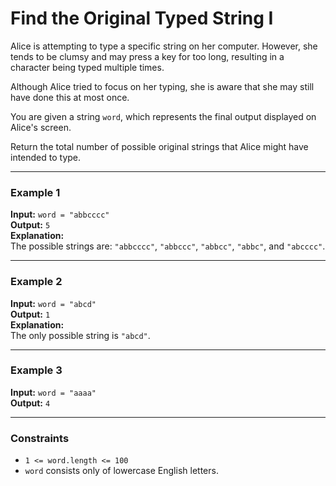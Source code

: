 # Find the Original Typed String I

Alice is attempting to type a specific string on her computer. However, she tends to be clumsy and may press a key for too long, resulting in a character being typed multiple times.

Although Alice tried to focus on her typing, she is aware that she may still have done this at most once.

You are given a string `word`, which represents the final output displayed on Alice's screen.

Return the total number of possible original strings that Alice might have intended to type.

---

### Example 1

**Input:** `word = "abbcccc"`  
**Output:** `5`  
**Explanation:**  
The possible strings are: `"abbcccc"`, `"abbccc"`, `"abbcc"`, `"abbc"`, and `"abcccc"`.

---

### Example 2

**Input:** `word = "abcd"`  
**Output:** `1`  
**Explanation:**  
The only possible string is `"abcd"`.

---

### Example 3

**Input:** `word = "aaaa"`  
**Output:** `4`

---

### Constraints
- `1 <= word.length <= 100`
- `word` consists only of lowercase English letters.
